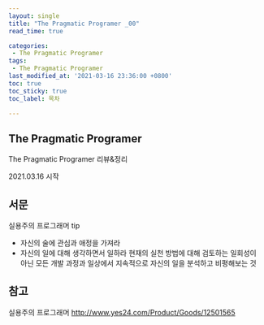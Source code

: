 ```yaml
---
layout: single
title: "The Pragmatic Programer _00"
read_time: true

categories: 
 - The Pragmatic Programer
tags: 
 - The Pragmatic Programer
last_modified_at: '2021-03-16 23:36:00 +0800'
toc: true
toc_sticky: true
toc_label: 목차

---
```

## The Pragmatic Programer
The Pragmatic Programer 리뷰&정리

2021.03.16 시작

## 서문
실용주의 프로그래머 tip
-  자신의 술에 관심과 애정을 가져라
-  자신의 일에 대해 생각하면서 일하라 
현재의 실천 방법에 대해 검토하는 일회성이 아닌 모든 개발 과정과 일상에서 지속적으로 자신의 일을 분석하고 비평해보는 것
 
## 참고
실용주의 프로그래머 http://www.yes24.com/Product/Goods/12501565
